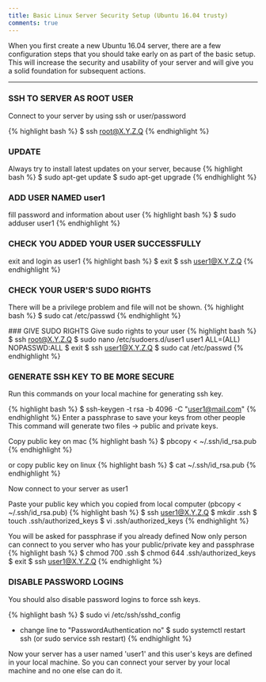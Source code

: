 ```yaml
---
title: Basic Linux Server Security Setup (Ubuntu 16.04 trusty)
comments: true
---
```


When you first create a new Ubuntu 16.04 server, there are a few configuration steps that you should take early on as part of the basic setup. This will increase the security and usability of your server and will give you a solid foundation for subsequent actions.

--- 

### SSH TO SERVER AS ROOT USER
Connect to your server by using ssh or user/password

{% highlight bash %}
$ ssh root@X.Y.Z.Q
{% endhighlight %}

### UPDATE
Always try to install latest updates on your server, because 
{% highlight bash %}
$ sudo apt-get update
$ sudo apt-get upgrade
{% endhighlight %}

### ADD USER NAMED user1
fill password and information about user
{% highlight bash %}
$ sudo adduser user1
{% endhighlight %}

### CHECK YOU ADDED YOUR USER SUCCESSFULLY
exit and login as user1
{% highlight bash %}
$ exit
$ ssh user1@X.Y.Z.Q 
{% endhighlight %}

### CHECK YOUR USER'S SUDO RIGHTS
There will be a privilege problem and file will not be shown.
{% highlight bash %}
$ sudo cat /etc/passwd
{% endhighlight %}

### GIVE SUDO RIGHTS
Give sudo rights to your user
{% highlight bash %}
$ ssh root@X.Y.Z.Q
$ sudo nano /etc/sudoers.d/user1
    user1 ALL=(ALL) NOPASSWD:ALL
$ exit 
$ ssh user1@X.Y.Z.Q
$ sudo cat /etc/passwd
{% endhighlight %}

### GENERATE SSH KEY TO BE MORE SECURE
Run this commands on your local machine for generating ssh key.

{% highlight bash %}
$ ssh-keygen -t rsa -b 4096 -C "user1@mail.com"
{% endhighlight %}
Enter a passphrase to save your keys from other people
This command will generate two files ->  public and private keys.

Copy public key on mac
{% highlight bash %}
$ pbcopy < ~/.ssh/id_rsa.pub
{% endhighlight %}

or copy public key on linux
{% highlight bash %}
$ cat ~/.ssh/id_rsa.pub 
{% endhighlight %}

Now connect to your server as user1

Paste your public key which you copied from local computer (pbcopy < ~/.ssh/id_rsa.pub)
{% highlight bash %}
$ ssh user1@X.Y.Z.Q
$ mkdir .ssh
$ touch .ssh/authorized_keys
$ vi .ssh/authorized_keys
{% endhighlight %}

You will be asked for passphrase if you already defined
Now only person can connect to you server who has your public/private key and passphrase
{% highlight bash %}
$ chmod 700 .ssh
$ chmod 644 .ssh/authorized_keys
$ exit
$ ssh user1@X.Y.Z.Q
{% endhighlight %}


### DISABLE PASSWORD LOGINS
You should also disable password logins to force ssh keys.

{% highlight bash %}
$ sudo vi /etc/ssh/sshd_config
  - change line to "PasswordAuthentication no"
$ sudo systemctl restart ssh (or sudo service ssh restart)
{% endhighlight %}

Now your server has a user named 'user1' and this user's keys are defined in your local machine. So you can connect your server by your local machine and no one else can do it.
